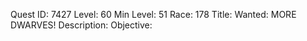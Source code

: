 Quest ID: 7427
Level: 60
Min Level: 51
Race: 178
Title: Wanted: MORE DWARVES!
Description: 
Objective: 

